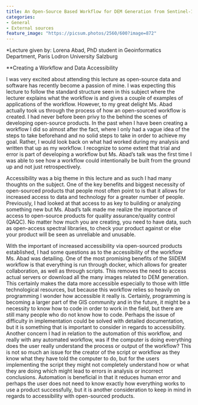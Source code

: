```yaml
---
title: An Open-Source Based Workflow for DEM Generation from Sentinel-1 for Landslide Volume Estimation 
categories:
- General
- External sources
feature_image: "https://picsum.photos/2560/600?image=872"
---
```

*Lecture given by: Lorena Abad, PhD student in Geoinformatics Department, Paris Lodron University Salzburg 

**Creating a Workflow and Data Accessibility

I was very excited about attending this lecture as open-source data and software has recently become a passion of mine. I was expecting this lecture to follow the standard structure seen in this subject where the lecturer explains what the workflow is and gives a couple of examples of applications of the workflow. However, to my great delight Ms. Abad actually took us through the process of how an open-sourced workflow is created. I had never before been privy to the behind the scenes of developing open-source products. In the past when I have been creating a workflow I did so almost after the fact, where I only had a vague idea of the steps to take beforehand and no solid steps to take in order to achieve my goal. Rather, I would look back on what had worked during my analysis and written that up as my workflow. I recognize to some extent that trial and error is part of developing a workflow but Ms. Abad’s talk was the first time I was able to see how a workflow could intentionally be built from the ground up and not just retrospectively. 

Accessibility was a big theme in this lecture and as such I had many thoughts on the subject. One of the key benefits and biggest necessity of open-sourced products that people most often point to is that it allows for increased access to data and technology for a greater number of people. Previously, I had looked at that access to as key to building or analyzing something new but Ms. Abad’s talk made me realize the importance of access to open-source products for quality assurance/quality control (QAQC). No matter how much you are creating, you need to have data, such as open-access spectral libraries, to check your product against or else your product will be seen as unreliable and unusable.  

With the important of increased accessibility via open-sourced products established, I had some questions as to the accessibility of the workflow Ms. Abad was detailing. One of the most promising benefits of the SliDEM workflow is that everything is run through docker, which allows for greater collaboration, as well as through scripts. This removes the need to access actual servers or download all the many images related to DEM generation. This certainly makes the data more accessible especially to those with little technological resources, but because this workflow relies so heavily on programming I wonder how accessible it really is. Certainly, programming is becoming a larger part of the GIS community and in the future, it might be a necessity to know how to code in order to work in the field, but there are still many people who do not know how to code. Perhaps the issue of difficulty in implementation could be solved with detailed documentation, but it is something that is important to consider in regards to accessibility. Another concern I had in relation to the automation of this workflow, and really with any automated workflow, was if the computer is doing everything does the user really understand the process or output of the workflow? This is not so much an issue for the creator of the script or workflow as they know what they have told the computer to do, but for the users implementing the script they might not completely understand how or what they are doing which might lead to errors in analysis or incorrect conclusions. Automation is beneficial in that it reduces human error and perhaps the user does not need to know exactly how everything works to use a product successfully, but it is another consideration to keep in mind in regards to accessibility with open-sourced products.  
